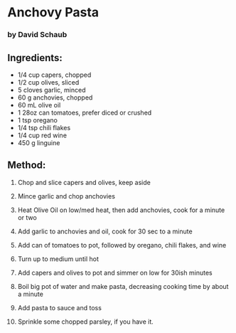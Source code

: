 # Anchovy Pasta
### by David Schaub

## Ingredients:

- 1/4 cup    capers, chopped
- 1/2 cup    olives, sliced
- 5 cloves   garlic, minced
- 60 g       anchovies, chopped
- 60 mL      olive oil
- 1 28oz can tomatoes, prefer diced or crushed
- 1 tsp      oregano
- 1/4 tsp    chili flakes
- 1/4 cup    red wine 
- 450 g      linguine


## Method:

1. Chop and slice capers and olives, keep aside

2. Mince garlic and chop anchovies

3. Heat Olive Oil on low/med heat, then add anchovies,
   cook for a minute or two

4. Add garlic to anchovies and oil, cook for 30 sec to a minute

5. Add can of tomatoes to pot, followed by oregano,
   chili flakes, and wine

6. Turn up to medium until hot

7. Add capers and olives to pot and simmer on low for 30ish minutes

8. Boil big pot of water and make pasta,
   decreasing cooking time by about a minute

9. Add pasta to sauce and toss

10. Sprinkle some chopped parsley, if you have it.

